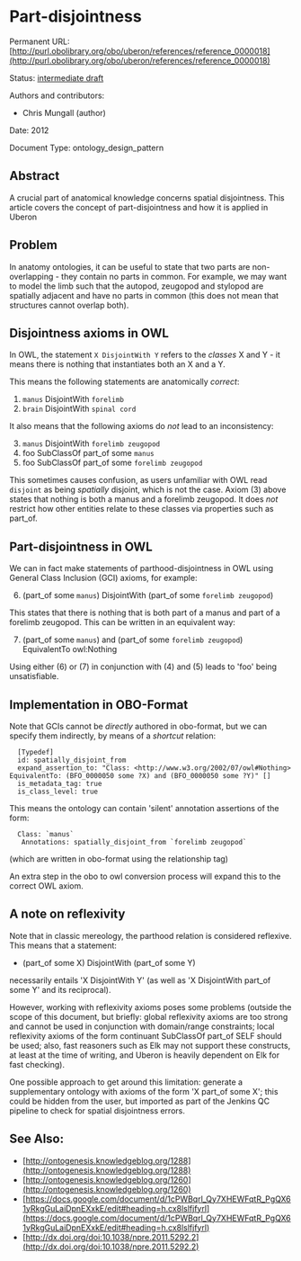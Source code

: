# Part-disjointness


Permanent URL: [http://purl.obolibrary.org/obo/uberon/references/reference_0000018](http://purl.obolibrary.org/obo/uberon/references/reference_0000018)

Status: [intermediate draft](http://purl.org/spar/pso/intermediate-draft)

Authors and contributors:

 * Chris Mungall (author)

Date: 2012

Document Type: ontology_design_pattern

## Abstract
A crucial part of anatomical knowledge concerns spatial disjointness. This article covers the concept of part-disjointness and how it is applied in Uberon


## Problem

In anatomy ontologies, it can be useful to state that two parts are
non-overlapping - they contain no parts in common. For example, we may
want to model the limb such that the autopod, zeugopod and stylopod
are spatially adjacent and have no parts in common (this does not mean
that structures cannot overlap both).

## Disjointness axioms in OWL

In OWL, the statement ```X DisjointWith Y``` refers to the *classes* X
and Y - it means there is nothing that instantiates both an X and a Y.

This means the following statements are anatomically *correct*:

 1. `manus` DisjointWith `forelimb`
 2. `brain` DisjointWith `spinal cord`

It also means that the following axioms do *not* lead to an inconsistency:

 3. `manus` DisjointWith `forelimb zeugopod`
 4. foo SubClassOf part_of some `manus`
 5. foo SubClassOf part_of some `forelimb zeugopod` 

This sometimes causes confusion, as users unfamiliar with OWL read
`disjoint` as being *spatially* disjoint, which is not the case. Axiom
(3) above states that nothing is both a manus and a forelimb
zeugopod. It does *not* restrict how other entities relate to these
classes via properties such as part_of.

## Part-disjointness in OWL

We can in fact make statements of parthood-disjointness in OWL using
General Class Inclusion (GCI) axioms, for example:

  6. (part_of some `manus`) DisjointWith (part_of some `forelimb zeugopod`)

This states that there is nothing that is both part of a manus and
part of a forelimb zeugopod. This can be written in an equivalent way:

  7. (part_of some `manus`) and (part_of some `forelimb zeugopod`) EquivalentTo owl:Nothing

Using either (6) or (7) in conjunction with (4) and (5) leads to 'foo'
being unsatisfiable.

## Implementation in OBO-Format

Note that GCIs cannot be *directly* authored in obo-format, but we can
specify them indirectly, by means of a *shortcut* relation:

```
  [Typedef]
  id: spatially_disjoint_from
  expand_assertion_to: "Class: <http://www.w3.org/2002/07/owl#Nothing> EquivalentTo: (BFO_0000050 some ?X) and (BFO_0000050 some ?Y)" []
  is_metadata_tag: true
  is_class_level: true
```

This means the ontology can contain 'silent' annotation assertions of the form:

```
  Class: `manus`
   Annotations: spatially_disjoint_from `forelimb zeugopod`
```

(which are written in obo-format using the relationship tag)

An extra step in the obo to owl conversion process will expand this to the correct OWL axiom.

## A note on reflexivity

Note that in classic mereology, the parthood relation is considered
reflexive. This means that a statement:

 * (part_of some X) DisjointWith (part_of some Y)

necessarily entails 'X DisjointWith Y' (as well as 'X DisjointWith
part_of some Y' and its reciprocal).

However, working with reflexivity axioms poses some problems (outside
the scope of this document, but briefly: global reflexivity axioms are
too strong and cannot be used in conjunction with domain/range
constraints; local reflexivity axioms of the form continuant
SubClassOf part_of SELF should be used; also, fast reasoners such as
Elk may not support these constructs, at least at the time of writing,
and Uberon is heavily dependent on Elk for fast checking).

One possible approach to get around this limitation: generate a
supplementary ontology with axioms of the form 'X part_of some X';
this could be hidden from the user, but imported as part of the
Jenkins QC pipeline to check for spatial disjointness errors.




## See Also:
 * [http://ontogenesis.knowledgeblog.org/1288](http://ontogenesis.knowledgeblog.org/1288)
 * [http://ontogenesis.knowledgeblog.org/1260](http://ontogenesis.knowledgeblog.org/1260)
 * [https://docs.google.com/document/d/1cPWBqrl_Qy7XHEWFqtR_PgQX61yRkgGuLaiDpnEXxkE/edit#heading=h.cx8lslfjfyrl](https://docs.google.com/document/d/1cPWBqrl_Qy7XHEWFqtR_PgQX61yRkgGuLaiDpnEXxkE/edit#heading=h.cx8lslfjfyrl)
 * [http://dx.doi.org/doi:10.1038/npre.2011.5292.2](http://dx.doi.org/doi:10.1038/npre.2011.5292.2)


